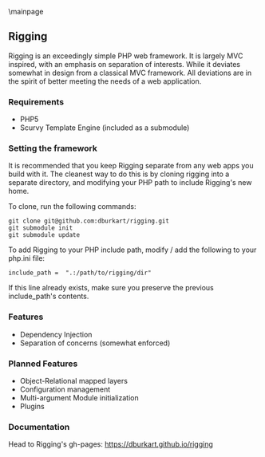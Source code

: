 \mainpage

## Rigging ##

Rigging is an exceedingly simple PHP web framework. It is largely MVC inspired,
with an emphasis on separation of interests. While it deviates somewhat in
design from a classical MVC framework. All deviations are in the spirit of
better meeting the needs of a web application.

### Requirements ###

* PHP5
* Scurvy Template Engine (included as a submodule)

### Setting the framework ###

It is recommended that you keep Rigging separate from any web apps you build
with it. The cleanest way to do this is by cloning rigging into a separate
directory, and modifying your PHP path to include Rigging's new home.

To clone, run the following commands:

	git clone git@github.com:dburkart/rigging.git
	git submodule init
	git submodule update

To add Rigging to your PHP include path, modify / add the following to your
php.ini file:

	include_path =  ".:/path/to/rigging/dir"

If this line already exists, make sure you preserve the previous include_path's
contents.

### Features ###

* Dependency Injection
* Separation of concerns (somewhat enforced)

### Planned Features ###

* Object-Relational mapped layers
* Configuration management
* Multi-argument Module initialization
* Plugins

### Documentation ###

Head to Rigging's gh-pages: https://dburkart.github.io/rigging
